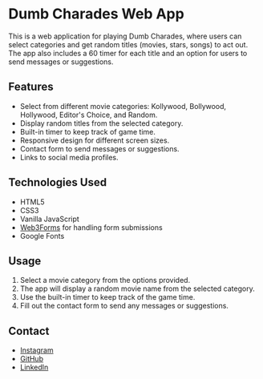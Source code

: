 # Dumb Charades Web App

This is a web application for playing Dumb Charades, where users can select categories and get random titles (movies, stars, songs) to act out. The app also includes a 60 timer for each title and an option for users to send messages or suggestions.


## Features

- Select from different movie categories: Kollywood, Bollywood, Hollywood, Editor's Choice, and Random.
- Display random titles from the selected category.
- Built-in timer to keep track of game time.
- Responsive design for different screen sizes.
- Contact form to send messages or suggestions.
- Links to social media profiles.

## Technologies Used

- HTML5
- CSS3
- Vanilla JavaScript
- [Web3Forms](https://web3forms.com) for handling form submissions
- Google Fonts

## Usage

1. Select a movie category from the options provided.
2. The app will display a random movie name from the selected category.
3. Use the built-in timer to keep track of the game time.
4. Fill out the contact form to send any messages or suggestions.

## Contact

- [Instagram](https://www.instagram.com/bijay.bc/)
- [GitHub](https://github.com/bijayabc)
- [LinkedIn](https://www.linkedin.com/in/bijayabc/)
